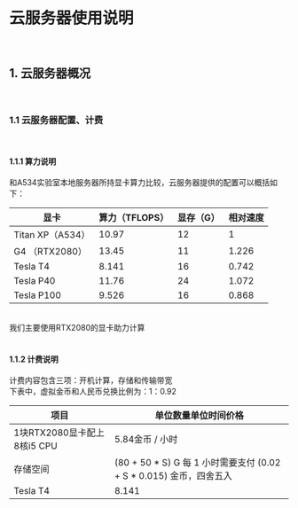 # 云服务器使用说明
<br>

## 1. 云服务器概况
<br>

### 1.1 云服务器配置、计费
<br>

#### 1.1.1 算力说明

和A534实验室本地服务器所持显卡算力比较，云服务器提供的配置可以概括如下：

|    显卡    | 算力（TFLOPS）| 显存（G） | 相对速度 |
| ---------- | ---------- | ---------- | ---------- |
| Titan XP（A534） |  10.97 | 12 | 1 |
| G4 （RTX2080） |  13.45 | 11 | 1.226 |
| Tesla T4 |  8.141 | 16 | 0.742 |
| Tesla P40 |  11.76 | 24 | 1.072 |
| Tesla P100 |  9.526 | 16 | 0.868 |
<br>
我们主要使用RTX2080的显卡助力计算
<br>
<br>


#### 1.1.2 计费说明

计费内容包含三项：开机计算，存储和传输带宽
<br>
下表中，虚拟金币和人民币兑换比例为：1：0.92

|    项目    | 单位数量单位时间价格|
| ---------- | ---------- |
| 1块RTX2080显卡配上8核i5 CPU |  5.84金币 / 小时 |
| 存储空间 | (80 + 50 * S) G 每 1 小时需要支付 (0.02 + S * 0.015) 金币，四舍五入 |
| Tesla T4 |  8.141 | 16 |

<br>
